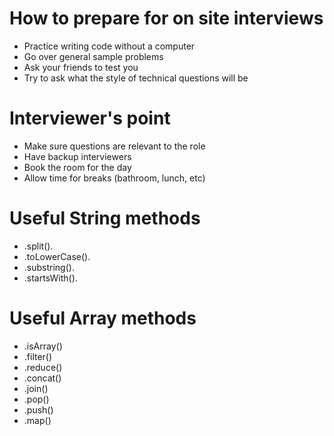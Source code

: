 
# How to prepare for on site interviews

- Practice writing code without a computer
- Go over general sample problems
- Ask your friends to test you
- Try to ask what the style of technical questions will be


# Interviewer's point

- Make sure questions are relevant to the role
- Have backup interviewers
- Book the room for the day
- Allow time for breaks (bathroom, lunch, etc)



# Useful String methods

- .split().
- .toLowerCase().
- .substring().
- .startsWith().


# Useful Array methods

- .isArray()
- .filter()
- .reduce()
- .concat()
- .join()
- .pop()
- .push()
- .map()
